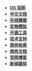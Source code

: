 - **[OS 官网](https://ouster.com/)**
- **[中文文档](/)**
- **[在线建图](Webslam)**
- **[实物模拟](https://www.blensor.org/)**
- **[开源工具](https://mp.weixin.qq.com/s?__biz=MzIyMzYwNTQ0OQ==&mid=2247483926&idx=1&sn=68473596236e60467a7402cfcdc86383&chksm=e81ae5b0df6d6ca63c830fc4916d1712e686fd522afc499476d420f4be40d79c34c58e3e6f69&mpshare=1&scene=1&srcid=&sharer_sharetime=1584548833813&sharer_shareid=f9fc55907139617307cb20b918f6b448&rd2werd=1#wechat_redirect)**
- **[技术支持](https://ouster.atlassian.net/servicedesk/customer/portal/8/group/22/create/86)**
- **[商务检索](https://io.oslidar.com/)**
- **[商务文档](https://wiki.oslidar.com/doc)**
- **[官网博客](https://ouster.com/blog/)**
- [**新闻媒体**](https://ouster.com/press/)

